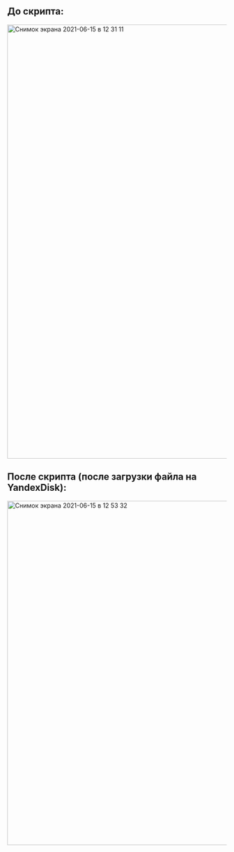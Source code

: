 




## До скрипта:


<img width="996" alt="Снимок экрана 2021-06-15 в 12 31 11" src="https://user-images.githubusercontent.com/77805226/122033639-61f55f00-cdd9-11eb-9e40-92c1042177b2.png">


## После скрипта (после загрузки файла на YandexDisk):


<img width="790" alt="Снимок экрана 2021-06-15 в 12 53 32" src="https://user-images.githubusercontent.com/77805226/122033693-6faae480-cdd9-11eb-8f6d-ab6e4f267cef.png">
